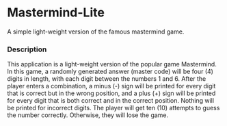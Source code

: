 # Mastermind-Lite
A simple light-weight version of the famous mastermind game.

### Description

This application is a light-weight version of the popular game Mastermind. In this game, a randomly generated answer (master code) will be four (4) digits in length, with each digit between the numbers 1 and 6.
After the player enters a combination, a minus (-) sign will be printed for every digit that is correct but in the wrong position, and a plus (+) sign will be printed for every digit that is both correct and in the correct position.
Nothing will be printed for incorrect digits. The player will get ten (10) attempts to guess the number correctly. Otherwise, they will lose the game.
